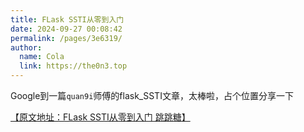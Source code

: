 ```yaml
---
title: FLask SSTI从零到入门 
date: 2024-09-27 00:08:42
permalink: /pages/3e6319/
author: 
  name: Cola
  link: https://the0n3.top
---
```


Google到一篇`quan9i`师傅的flask_SSTI文章，太棒啦，占个位置分享一下

[【原文地址：FLask SSTI从零到入门 跳跳糖】](https://tttang.com/archive/1698/)